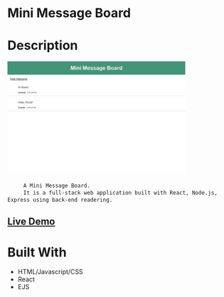 # Mini Message Board

# Description

[<img alt="" width="400px" src="public/example.png" />](https://glacial-citadel-31020.herokuapp.com/)

         A Mini Message Board.
         It is a full-stack web application built with React, Node.js, Express using back-end readering.

[<h2>Live Demo</h2>](https://glacial-citadel-31020.herokuapp.com/)

# Built With

-   HTML/Javascript/CSS
-   React
-   EJS
